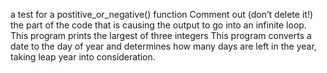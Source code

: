 a test for a postitive_or_negative() function 
Comment out (don’t delete it!) the part of the code that is causing the output to go into an infinite loop.
This program prints the largest of three integers
This program converts a date to the day of year and determines how many days are left in the year, taking leap year into consideration.
